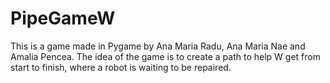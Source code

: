 # PipeGameW
This is a game made in Pygame by Ana Maria Radu, Ana Maria Nae and Amalia Pencea.
The idea of the game is to create a path to help W get from start to finish, where a robot is waiting to be repaired.
